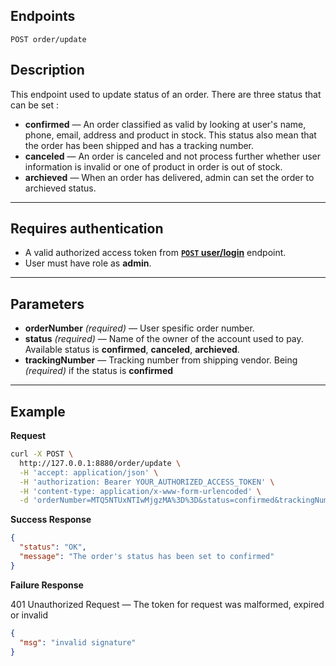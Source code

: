 ## Endpoints

    POST order/update

## Description
This endpoint used to update status of an order. There are three status that can be set :
  - **confirmed** — An order classified as valid by looking at user's name, phone, email, address and product in stock. This status also mean that the order has been shipped and has a tracking number.
  - **canceled** — An order is canceled and not process further whether user information is invalid or one of product in order is out of stock.
  - **archieved** — When an order has delivered, admin can set the order to archieved status.

***

## Requires authentication
- A valid authorized access token from **[<code>POST</code> user/login](https://github.com/husnulhamidiah/simple-cart-api/blob/master/docs/user/POST_user_login.md)** endpoint.
- User must have role as **admin**.

***

## Parameters
- **orderNumber** _(required)_ — User spesific order number.
- **status** _(required)_ — Name of the owner of the account used to pay. Available status is **confirmed**, **canceled**, **archieved**.
- **trackingNumber** — Tracking number from shipping vendor. Being _(required)_ if the status is **confirmed**

***

## Example
**Request**

``` bash
curl -X POST \
  http://127.0.0.1:8880/order/update \
  -H 'accept: application/json' \
  -H 'authorization: Bearer YOUR_AUTHORIZED_ACCESS_TOKEN' \
  -H 'content-type: application/x-www-form-urlencoded' \
  -d 'orderNumber=MTQ5NTUxNTIwMjgzMA%3D%3D&status=confirmed&trackingNumber=CGX9378NM'
```

**Success Response**

``` json
{
  "status": "OK",
  "message": "The order's status has been set to confirmed"
}
```

**Failure Response**

401 Unauthorized Request — The token for request was malformed, expired or invalid

``` json
{
  "msg": "invalid signature"
}
```